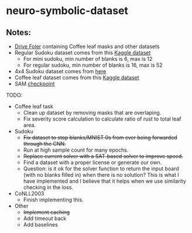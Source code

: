 # neuro-symbolic-dataset

## Notes:
- [Drive Foler](https://drive.google.com/drive/folders/1e_Gm-ZNdAPsc64K1c5cQadUU7oaZqtOw?usp=sharing) containing Coffee leaf masks and other datasets
- Regular Sudoku dataset comes from this [Kaggle dataset](https://www.kaggle.com/datasets/bryanpark/sudoku?resource=download)
  * For mini sudoku, min number of blanks is 6, max is 12
  * For regular sudoku, min number of blanks is 16, max is 52
- 4x4 Sudoku dataset comes from [here](https://github.com/Black-Phoenix/4x4-Sudoku-Dataset)
- Coffee leaf dataset comes from this [Kaggle dataset](https://www.kaggle.com/datasets/alvarole/coffee-leaves-disease)
- SAM [checkpoint](https://dl.fbaipublicfiles.com/segment_anything/sam_vit_h_4b8939.pth)

TODO:
- Coffee leaf task
  * Clean up dataset by removing masks that are overlaping.
  * Fix severity score calculation to calculate ratio of rust to total leaf area.
- Sudoku
  * ~~Fix dataset to stop blanks/MNIST 0s from ever being forwarded through the CNN.~~
  * Run at high sample count for many epochs.
  * ~~Replace current solver with a SAT-based solver to improve speed.~~
  * Find a dataset with a proper license or generate our own.
  * Question: is it ok for the solver function to return the input board (with no blanks filled in) when there is no solution? This is what I have implemented and I believe that it helps when we use similarity checking in the loss.
- CoNLL2003
  * Finish implementing this.
- Other
  * ~~Implement caching~~
  * Add timeout back
  * Add baselines
